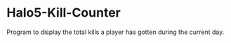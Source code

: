 # Halo5-Kill-Counter
Program to display the total kills a player has gotten during the current day. 
